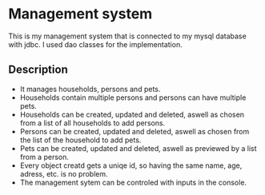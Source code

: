 # Management system
This is my management system that is connected to my mysql database with jdbc.
I used dao classes for the implementation.

## Description
- It manages households, persons and pets.
- Households contain multiple persons and persons can have multiple pets.
- Households can be created, updated and deleted, aswell as chosen from a list of all households to add persons.
- Persons can be created, updated and deleted, aswell as chosen from the list of the household to add pets.
- Pets can be created, updated and deleted, aswell as previewed by a list from a person.
- Every object creatd gets a uniqe id, so having the same name, age, adress, etc. is no problem.
- The management sytem can be controled with inputs in the console.
